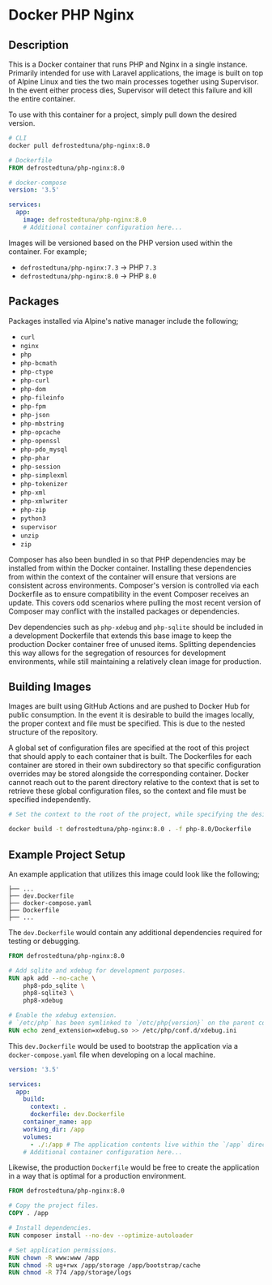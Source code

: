 # Docker PHP Nginx

## Description
This is a Docker container that runs PHP and Nginx in a single instance. Primarily intended for use with Laravel applications, the image is built on top of Alpine Linux and ties the two main processes together using Supervisor. In the event either process dies, Supervisor will detect this failure and kill the entire container.

To use with this container for a project, simply pull down the desired version.

```bash
# CLI
docker pull defrostedtuna/php-nginx:8.0
```

```Dockerfile
# Dockerfile
FROM defrostedtuna/php-nginx:8.0
```

```yaml
# docker-compose
version: '3.5'

services:
  app:
    image: defrostedtuna/php-nginx:8.0
    # Additional container configuration here...
```

Images will be versioned based on the PHP version used within the container. For example; 

* `defrostedtuna/php-nginx:7.3` -> PHP `7.3`
* `defrostedtuna/php-nginx:8.0` -> PHP `8.0`

## Packages

Packages installed via Alpine's native manager include the following;

* `curl`
* `nginx`
* `php`
* `php-bcmath`
* `php-ctype`
* `php-curl`
* `php-dom`
* `php-fileinfo`
* `php-fpm`
* `php-json`
* `php-mbstring`
* `php-opcache`
* `php-openssl`
* `php-pdo_mysql`
* `php-phar`
* `php-session`
* `php-simplexml`
* `php-tokenizer`
* `php-xml`
* `php-xmlwriter`
* `php-zip`
* `python3`
* `supervisor`
* `unzip`
* `zip`

Composer has also been bundled in so that PHP dependencies may be installed from within the Docker container. Installing these dependencies from within the context of the container will ensure that versions are consistent across environments. Composer's version is controlled via each Dockerfile as to ensure compatibility in the event Composer receives an update. This covers odd scenarios where pulling the most recent version of Composer may conflict with the installed packages or dependencies.

Dev dependencies such as `php-xdebug` and `php-sqlite` should be included in a development Dockerfile that extends this base image to keep the production Docker container free of unused items. Splitting dependencies this way allows for the segregation of resources for development environments, while still maintaining a relatively clean image for production. 

## Building Images

Images are built using GitHub Actions and are pushed to Docker Hub for public consumption. In the event it is desirable to build the images locally, the proper context and file must be specified. This is due to the nested structure of the repository.

A global set of configuration files are specified at the root of this project that should apply to each container that is built. The Dockerfiles for each container are stored in their own subdirectory so that specific configuration overrides may be stored alongside the corresponding container. Docker cannot reach out to the parent directory relative to the context that is set to retrieve these global configuration files, so the context and file must be specified independently.

```bash
# Set the context to the root of the project, while specifying the desired Dockerfile

docker build -t defrostedtuna/php-nginx:8.0 . -f php-8.0/Dockerfile
```

## Example Project Setup

An example application that utilizes this image could look like the following;

```
├── ...
├── dev.Dockerfile
├── docker-compose.yaml
├── Dockerfile
├── ...
```

The `dev.Dockerfile` would contain any additional dependencies required for testing or debugging.

```Dockerfile
FROM defrostedtuna/php-nginx:8.0

# Add sqlite and xdebug for development purposes.
RUN apk add --no-cache \
    php8-pdo_sqlite \
    php8-sqlite3 \
    php8-xdebug

# Enable the xdebug extension.
# `/etc/php` has been symlinked to `/etc/php{version}` on the parent container for ease of use.
RUN echo zend_extension=xdebug.so >> /etc/php/conf.d/xdebug.ini
```

This `dev.Dockerfile` would be used to bootstrap the application via a `docker-compose.yaml` file when developing on a local machine.

```yaml
version: '3.5'

services:
  app:
    build:
      context: .
      dockerfile: dev.Dockerfile
    container_name: app
    working_dir: /app
    volumes:
      - ./:/app # The application contents live within the `/app` directory in the Docker container.
    # Additional container configuration here...
```

Likewise, the production `Dockerfile` would be free to create the application in a way that is optimal for a production environment.

```Dockerfile
FROM defrostedtuna/php-nginx:8.0

# Copy the project files.
COPY . /app

# Install dependencies.
RUN composer install --no-dev --optimize-autoloader

# Set application permissions.
RUN chown -R www:www /app
RUN chmod -R ug+rwx /app/storage /app/bootstrap/cache
RUN chmod -R 774 /app/storage/logs
```